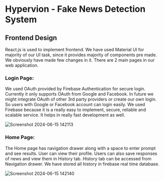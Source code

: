 # Hypervion - Fake News Detection System

## Frontend Design
React.js is used to implement frontend. We have used Material UI for majority of our UI task, since it provides majority of components pre made. We obviously have made few changes in it. There are 2 main pages in our web application. 

### Login Page:
We used OAuth provided by Firebase Authentication for secure login. Currently it only supports OAuth from Google and Facebook. In future we might integrate OAuth of other 3rd party providers or create our own login. So users with Google or Facebook account can login easily. We used Firebase because it is a really easy to implement, secure, reliable and scalable service. It helps in really fast development as well.

![Screenshot 2024-06-15 142113](https://github.com/asquare004/Fake-News-Detection-System/assets/126737709/187bf3a6-93b9-43d1-acfa-831890842262)

### Home Page:
The Home page has navigation drawer along with a space to enter prompt and see results. User can view their profile. Users can also save responses of news and view them in History tab. History tab can be accessed from Navigation drawer. We have stored all history in firebase real time database. 

![Screenshot 2024-06-15 142140](https://github.com/asquare004/Fake-News-Detection-System/assets/126737709/476aba78-03ed-442d-82c3-ab742e9fc8ad)
